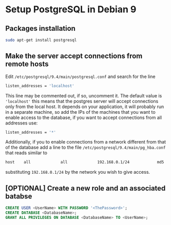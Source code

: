 # Setup PostgreSQL in Debian 9

## Packages installation

```bash
sudo apt-get install postgresql
```

## Make the server accept connections from remote hosts

Edit `/etc/postgresql/9.4/main/postgresql.conf` and search for the line

```bash
listen_addresses = 'localhost'
```

This line may be commented out, if so, uncomment it. The default value is `'localhost'`
this means that the postgres server will accept connections only from the local host.
It depends on your application, it will probably run in a separate machine, so add the
IPs of the machines that you want to enable access to the database, if you want to accept
connections from all addresses use:

```bash
listen_addresses = '*'
```

Additionally, if you to enable connections from a network different from that of the database
add a line to the file `/etc/postgresql/9.4/main/pg_hba.conf` that reads similar to

```bash
host    all             all             192.168.0.1/24            md5
```

substituting `192.168.0.1/24` by the network you wish to give access.

## [OPTIONAL] Create a new role and an associated batabse

```SQL
CREATE USER <UserName> WITH PASSWORD '<ThePassword>';
CREATE DATABASE <DatabaseName>;
GRANT ALL PRIVILEGES ON DATABASE <DatabaseName> TO <UserName>;
```
